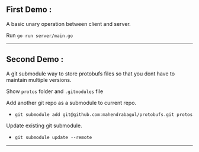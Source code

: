 First Demo :
---
A basic unary operation between client and server.

Run `go run server/main.go`

---
Second Demo :
---
A git submodule way to store protobufs files so that you dont have to maintain multiple versions.

Show `protos` folder and `.gitmodules` file

Add another git repo as a submodule to current repo.

- `git submodule add git@github.com:mahendrabagul/protobufs.git protos`

Update existing git submodule.

- `git submodule update --remote`

---
